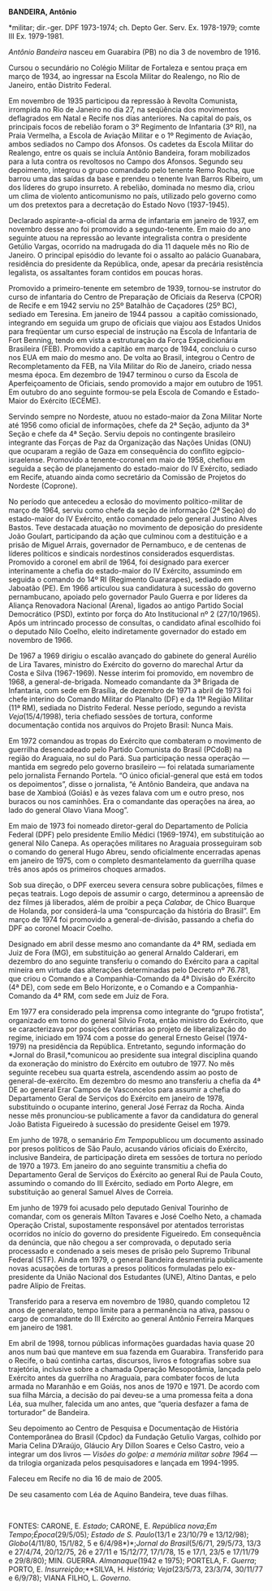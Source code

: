 **BANDEIRA, Antônio**

\*militar; dir.-ger. DPF 1973-1974; ch. Depto Ger. Serv. Ex. 1978-1979;
comte III Ex. 1979-1981.

*Antônio Bandeira* nasceu em Guarabira (PB) no dia 3 de novembro de
1916.

Cursou o secundário no Colégio Militar de Fortaleza e sentou praça em
março de 1934, ao ingressar na Escola Militar do Realengo, no Rio de
Janeiro, então Distrito Federal.

Em novembro de 1935 participou da repressão à Revolta Comunista,
irrompida no Rio de Janeiro no dia 27, na seqüência dos movimentos
deflagrados em Natal e Recife nos dias anteriores. Na capital do país,
os principais focos de rebelião foram o 3º Regimento de Infantaria (3º
RI), na Praia Vermelha, a Escola de Aviação Militar e o 1º Regimento de
Aviação, ambos sediados no Campo dos Afonsos. Os cadetes da Escola
Militar do Realengo, entre os quais se incluía Antônio Bandeira, foram
mobilizados para a luta contra os revoltosos no Campo dos Afonsos.
Segundo seu depoimento, integrou o grupo comandado pelo tenente Remo
Rocha, que barrou uma das saídas da base e prendeu o tenente Ivan Barros
Ribeiro, um dos líderes do grupo insurreto. A rebelião, dominada no
mesmo dia, criou um clima de violento anticomunismo no país, utilizado
pelo governo como um dos pretextos para a decretação do Estado Novo
(1937-1945).

Declarado aspirante-a-oficial da arma de infantaria em janeiro de 1937,
em novembro desse ano foi promovido a segundo-tenente. Em maio do ano
seguinte atuou na repressão ao levante integralista contra o presidente
Getúlio Vargas, ocorrido na madrugada do dia 11 daquele mês no Rio de
Janeiro. O principal episódio do levante foi o assalto ao palácio
Guanabara, residência do presidente da República, onde, apesar da
precária resistência legalista, os assaltantes foram contidos em poucas
horas.

Promovido a primeiro-tenente em setembro de 1939, tornou-se instrutor do
curso de infantaria do Centro de Preparação de Oficiais da Reserva
(CPOR) de Recife e em 1942 serviu no 25º Batalhão de Caçadores (25º BC),
sediado em Teresina. Em janeiro de 1944 passou  a capitão comissionado,
integrando em seguida um grupo de oficiais que viajou aos Estados Unidos
para freqüentar um curso especial de instrução na Escola de Infantaria
de Fort Benning, tendo em vista a estruturação da Força Expedicionária
Brasileira (FEB). Promovido a capitão em março de 1944, concluiu o curso
nos EUA em maio do mesmo ano. De volta ao Brasil, integrou o Centro de
Recompletamento da FEB, na Vila Militar do Rio de Janeiro, criado nessa
mesma época. Em dezembro de 1947 terminou o curso da Escola de
Aperfeiçoamento de Oficiais, sendo promovido a major em outubro de 1951.
Em outubro do ano seguinte formou-se pela Escola de Comando e
Estado-Maior do Exército (ECEME).

Servindo sempre no Nordeste, atuou no estado-maior da Zona Militar Norte
até 1956 como oficial de informações, chefe da 2ª Seção, adjunto da 3ª
Seção e chefe da 4ª Seção. Serviu depois no contingente brasileiro
integrante das Forças de Paz da Organização das Nações Unidas (ONU) que
ocuparam a região de Gaza em consequência do conflito
egípcio-israelense. Promovido a tenente-coronel em maio de 1958, chefiou
em seguida a seção de planejamento do estado-maior do IV Exército,
sediado em Recife, atuando ainda como secretário da Comissão de Projetos
do Nordeste (Coprone).

No período que antecedeu a eclosão do movimento político-militar de
março de 1964, serviu como chefe da seção de informação (2ª Seção) do
estado-maior do IV Exército, então comandado pelo general Justino Alves
Bastos. Teve destacada atuação no movimento de deposição do presidente
João Goulart, participando da ação que culminou com a destituição e a
prisão de Miguel Arrais, governador de Pernambuco, e de centenas de
líderes políticos e sindicais nordestinos considerados esquerdistas.
Promovido a coronel em abril de 1964, foi designado para exercer
interinamente a chefia do estado-maior do IV Exército, assumindo em
seguida o comando do 14º RI (Regimento Guararapes), sediado em Jaboatão
(PE). Em 1966 articulou sua candidatura à sucessão do governo
pernambucano, apoiado pelo governador Paulo Guerra e por líderes da
Aliança Renovadora Nacional (Arena), ligados ao antigo Partido Social
Democrático (PSD), extinto por força do Ato Institucional nº 2
(27/10/1965). Após um intrincado processo de consultas, o candidato
afinal escolhido foi o deputado Nilo Coelho, eleito indiretamente
governador do estado em novembro de 1966.

De 1967 a 1969 dirigiu o escalão avançado do gabinete do general Aurélio
de Lira Tavares, ministro do Exército do governo do marechal Artur da
Costa e Silva (1967-1969). Nesse ínterim foi promovido, em novembro de
1968, a general-de-brigada. Nomeado comandante da 3ª Brigada de
Infantaria, com sede em Brasília, de dezembro de 1971 a abril de 1973
foi chefe interino do Comando Militar do Planalto (DF) e da 11ª Região
Militar (11ª RM), sediada no Distrito Federal. Nesse período, segundo a
revista *Veja*(15/4/1998), teria chefiado sessões de tortura, conforme
documentação contida nos arquivos do Projeto Brasil: Nunca Mais.

Em 1972 comandou as tropas do Exército que combateram o movimento de
guerrilha desencadeado pelo Partido Comunista do Brasil (PCdoB) na
região do Araguaia, no sul do Pará. Sua participação nessa operação —
mantida em segredo pelo governo brasileiro — foi relatada sumariamente
pelo jornalista Fernando Portela. “O único oficial-general que está em
todos os depoimentos”, disse o jornalista, “é Antônio Bandeira, que
andava na base de Xambioá (Goiás) e às vezes falava com um e outro
preso, nos buracos ou nos caminhões. Era o comandante das operações na
área, ao lado do general Olavo Viana Moog”.

Em maio de 1973 foi nomeado diretor-geral do Departamento de Polícia
Federal (DPF) pelo presidente Emílio Médici (1969-1974), em substituição
ao general Nilo Canepa. As operações militares no Araguaia prosseguiram
sob o comando do general Hugo Abreu, sendo oficialmente encerradas
apenas em janeiro de 1975, com o completo desmantelamento da guerrilha
quase três anos após os primeiros choques armados.

Sob sua direção, o DPF exerceu severa censura sobre publicações, filmes
e peças teatrais. Logo depois de assumir o cargo, determinou a apreensão
de dez filmes já liberados, além de proibir a peça *Calabar,* de Chico
Buarque de Holanda, por considerá-la uma “conspurcação da história do
Brasil”. Em março de 1974 foi promovido a general-de-divisão, passando a
chefia do DPF ao coronel Moacir Coelho.

Designado em abril desse mesmo ano comandante da 4ª RM, sediada em Juiz
de Fora (MG), em substituição ao general Arnaldo Calderari, em dezembro
do ano seguinte transferiu o comando do Exército para a capital mineira
em virtude das alterações determinadas pelo Decreto nº 76.781, que criou
o Comando e a Companhia-Comando da 4ª Divisão do Exército (4ª DE), com
sede em Belo Horizonte, e o Comando e a Companhia-Comando da 4ª RM, com
sede em Juiz de Fora.

Em 1977 era considerado pela imprensa como integrante do “grupo
frotista”, organizado em torno do general Sílvio Frota, então ministro
do Exército, que se caracterizava por posições contrárias ao projeto de
liberalização do regime, iniciado em 1974 com a posse do general Ernesto
Geisel (1974-1979) na presidência da República. Entretanto, segundo
informação do *Jornal do Brasil,*comunicou ao presidente sua integral
disciplina quando da exoneração do ministro do Exército em outubro de
1977. No mês seguinte recebeu sua quarta estrela, ascendendo assim ao
posto de general-de-exército. Em dezembro do mesmo ano transferiu a
chefia da 4ª DE ao general Erar Campos de Vasconcelos para assumir a
chefia do Departamento Geral de Serviços do Exército em janeiro de 1978,
substituindo o ocupante interino, general José Ferraz da Rocha. Ainda
nesse mês pronunciou-se publicamente a favor da candidatura do general
João Batista Figueiredo à sucessão do presidente Geisel em 1979.

Em junho de 1978, o semanário *Em Tempo*publicou um documento assinado
por presos políticos de São Paulo, acusando vários oficiais do Exército,
inclusive Bandeira, de participação direta em sessões de tortura no
período de 1970 a 1973. Em janeiro do ano seguinte transmitiu a chefia
do Departamento Geral de Serviços do Exército ao general Rui de Paula
Couto, assumindo o comando do III Exército, sediado em Porto Alegre, em
substituição ao general Samuel Alves de Correia.

Em junho de 1979 foi acusado pelo deputado Genival Tourinho de comandar,
com os generais Mílton Tavares e José Coelho Neto, a chamada Operação
Cristal, supostamente responsável por atentados terroristas ocorridos no
início do governo do presidente Figueiredo. Em consequência da denúncia,
que não chegou a ser comprovada, o deputado seria processado e condenado
a seis meses de prisão pelo Supremo Tribunal Federal (STF). Ainda em
1979, o general Bandeira desmentiria publicamente novas acusações de
torturas a presos políticos formuladas pelo ex-presidente da União
Nacional dos Estudantes (UNE), Altino Dantas, e pelo padre Alípio de
Freitas.

Transferido para a reserva em novembro de 1980, quando completou 12 anos
de generalato, tempo limite para a permanência na ativa, passou o cargo
de comandante do III Exército ao general Antônio Ferreira Marques em
janeiro de 1981.

Em abril de 1998, tornou públicas informações guardadas havia quase 20
anos num baú que manteve em sua fazenda em Guarabira. Transferido para o
Recife, o baú continha cartas, discursos, livros e fotografias sobre sua
trajetória, inclusive sobre a chamada Operação Mesopotâmia, lançada pelo
Exército antes da guerrilha no Araguaia, para combater focos de luta
armada no Maranhão e em Goiás, nos anos de 1970 e 1971. De acordo com
sua filha Márcia, a decisão do pai deveu-se a uma promessa feita a dona
Léa, sua mulher, falecida um ano antes, que “queria desfazer a fama de
torturador” de Bandeira.

Seu depoimento ao Centro de Pesquisa e Documentação de História
Contemporânea do Brasil (Cpdoc) da Fundação Getulio Vargas, colhido por
Maria Celina D’Araújo, Gláucio Ary Dillon Soares e Celso Castro, veio a
integrar um dos livros — *Visões do golpe: a memória militar sobre 1964*
— da trilogia organizada pelos pesquisadores e lançada em 1994-1995.

Faleceu em Recife no dia 16 de maio de 2005.

De seu casamento com Léa de Aquino Bandeira, teve duas filhas.

 

FONTES: CARONE, E. *Estado*; CARONE, E. *República nova*;*Em
Tempo*;*Época*(29/5/05)*; Estado de S.* *Paulo*(13/1 e 23/10/79 e
13/12/98); *Globo*(4/11/80, 15/1/82, 5 e 6/4/98*)*;*Jornal do
Brasil*(5/6/71, 29/5/73, 13/3 e 27/4/74, 20/12/75, 26 e 27/11 e
15/12/77, 17/1/78, 15 e 17/1, 23/5 e 17/11/79 e 29/8/80); MIN. GUERRA.
*Almanaque*(1942 e 1975); PORTELA, F. *Guerra*; PORTO, E.
*Insurreição*;**SILVA, H. *História; Veja*(23/5/73, 23/3/74, 30/11/77 e
6/9/78); VIANA FILHO, L. *Governo.*

 

 
